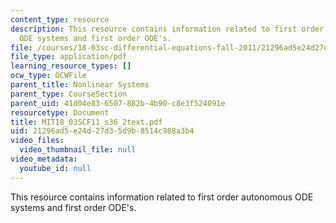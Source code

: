 ```yaml
---
content_type: resource
description: This resource contains information related to first order autonomous
  ODE systems and first order ODE's.
file: /courses/18-03sc-differential-equations-fall-2011/21296ad5e24d27d35d9b8514c988a3b4_MIT18_03SCF11_s36_2text.pdf
file_type: application/pdf
learning_resource_types: []
ocw_type: OCWFile
parent_title: Nonlinear Systems
parent_type: CourseSection
parent_uid: 41d04e83-6507-882b-4b90-c8e3f524091e
resourcetype: Document
title: MIT18_03SCF11_s36_2text.pdf
uid: 21296ad5-e24d-27d3-5d9b-8514c988a3b4
video_files:
  video_thumbnail_file: null
video_metadata:
  youtube_id: null
---
```

This resource contains information related to first order autonomous ODE systems and first order ODE's.